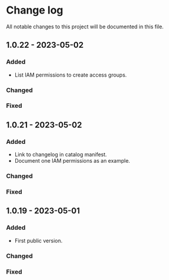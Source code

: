 # Change log

All notable changes to this project will be documented in this file.

## 1.0.22 - 2023-05-02

### Added
   * List IAM permissions to create access groups.
### Changed
### Fixed

## 1.0.21 - 2023-05-02

### Added
   * Link to changelog in catalog manifest.
   * Document one IAM permissions as an example.
### Changed
### Fixed

## 1.0.19 - 2023-05-01

### Added
   * First public version.
### Changed
### Fixed
